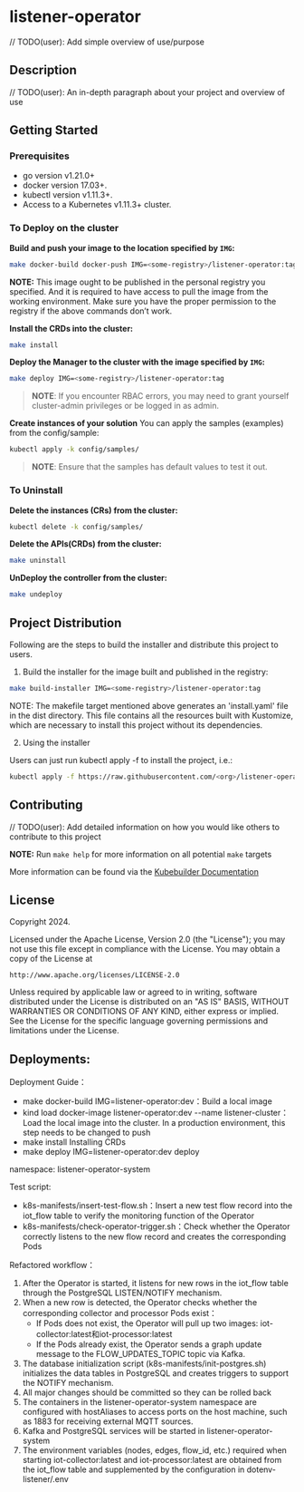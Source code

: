 # listener-operator
// TODO(user): Add simple overview of use/purpose

## Description
// TODO(user): An in-depth paragraph about your project and overview of use

## Getting Started

### Prerequisites
- go version v1.21.0+
- docker version 17.03+.
- kubectl version v1.11.3+.
- Access to a Kubernetes v1.11.3+ cluster.

### To Deploy on the cluster
**Build and push your image to the location specified by `IMG`:**

```sh
make docker-build docker-push IMG=<some-registry>/listener-operator:tag
```

**NOTE:** This image ought to be published in the personal registry you specified.
And it is required to have access to pull the image from the working environment.
Make sure you have the proper permission to the registry if the above commands don’t work.

**Install the CRDs into the cluster:**

```sh
make install
```

**Deploy the Manager to the cluster with the image specified by `IMG`:**

```sh
make deploy IMG=<some-registry>/listener-operator:tag
```

> **NOTE**: If you encounter RBAC errors, you may need to grant yourself cluster-admin
privileges or be logged in as admin.

**Create instances of your solution**
You can apply the samples (examples) from the config/sample:

```sh
kubectl apply -k config/samples/
```

>**NOTE**: Ensure that the samples has default values to test it out.

### To Uninstall
**Delete the instances (CRs) from the cluster:**

```sh
kubectl delete -k config/samples/
```

**Delete the APIs(CRDs) from the cluster:**

```sh
make uninstall
```

**UnDeploy the controller from the cluster:**

```sh
make undeploy
```

## Project Distribution

Following are the steps to build the installer and distribute this project to users.

1. Build the installer for the image built and published in the registry:

```sh
make build-installer IMG=<some-registry>/listener-operator:tag
```

NOTE: The makefile target mentioned above generates an 'install.yaml'
file in the dist directory. This file contains all the resources built
with Kustomize, which are necessary to install this project without
its dependencies.

2. Using the installer

Users can just run kubectl apply -f <URL for YAML BUNDLE> to install the project, i.e.:

```sh
kubectl apply -f https://raw.githubusercontent.com/<org>/listener-operator/<tag or branch>/dist/install.yaml
```

## Contributing
// TODO(user): Add detailed information on how you would like others to contribute to this project

**NOTE:** Run `make help` for more information on all potential `make` targets

More information can be found via the [Kubebuilder Documentation](https://book.kubebuilder.io/introduction.html)

## License

Copyright 2024.

Licensed under the Apache License, Version 2.0 (the "License");
you may not use this file except in compliance with the License.
You may obtain a copy of the License at

    http://www.apache.org/licenses/LICENSE-2.0

Unless required by applicable law or agreed to in writing, software
distributed under the License is distributed on an "AS IS" BASIS,
WITHOUT WARRANTIES OR CONDITIONS OF ANY KIND, either express or implied.
See the License for the specific language governing permissions and
limitations under the License.





## Deployments:
Deployment Guide：
- make docker-build IMG=listener-operator:dev：Build a local image
- kind load docker-image listener-operator:dev --name listener-cluster：Load the local image into the cluster. In a production environment, this step needs to be changed to push
- make install Installing CRDs
- make deploy IMG=listener-operator:dev deploy


namespace: listener-operator-system

Test script:
- k8s-manifests/insert-test-flow.sh：Insert a new test flow record into the iot_flow table to verify the monitoring function of the Operator
- k8s-manifests/check-operator-trigger.sh：Check whether the Operator correctly listens to the new flow record and creates the corresponding Pods

Refactored workflow：

1. After the Operator is started, it listens for new rows in the iot_flow table through the PostgreSQL LISTEN/NOTIFY mechanism.
2. When a new row is detected, the Operator checks whether the corresponding collector and processor Pods exist：
   - If Pods does not exist, the Operator will pull up two images: iot-collector:latest和iot-processor:latest
   - If the Pods already exist, the Operator sends a graph update message to the FLOW_UPDATES_TOPIC topic via Kafka.
3. The database initialization script (k8s-manifests/init-postgres.sh) initializes the data tables in PostgreSQL and creates triggers to support the NOTIFY mechanism.
4. All major changes should be committed so they can be rolled back
5. The containers in the listener-operator-system namespace are configured with hostAliases to access ports on the host machine, such as 1883 for receiving external MQTT sources.
6. Kafka and PostgreSQL services will be started in listener-operator-system
7. The environment variables (nodes, edges, flow_id, etc.) required when starting iot-collector:latest and iot-processor:latest are obtained from the iot_flow table and supplemented by the configuration in dotenv-listener/.env